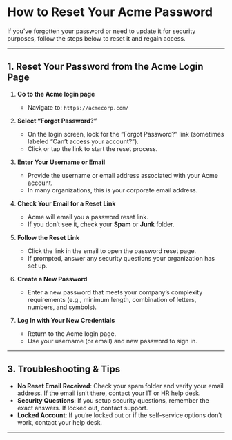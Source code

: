 # How to Reset Your Acme Password

If you’ve forgotten your password or need to update it for security purposes, 
follow the steps below to reset it and regain access.

---

## 1. Reset Your Password from the Acme Login Page

1. **Go to the Acme login page**  
   - Navigate to: `https://acmecorp.com/`

2. **Select “Forgot Password?”**  
   - On the login screen, look for the “Forgot Password?” link (sometimes 
   labeled “Can’t access your account?”).  
   - Click or tap the link to start the reset process.

3. **Enter Your Username or Email**  
   - Provide the username or email address associated with your Acme account.  
   - In many organizations, this is your corporate email address.

4. **Check Your Email for a Reset Link**  
   - Acme will email you a password reset link.  
   - If you don’t see it, check your **Spam** or **Junk** folder.

5. **Follow the Reset Link**  
   - Click the link in the email to open the password reset page.  
   - If prompted, answer any security questions your organization has set up.

6. **Create a New Password**  
   - Enter a new password that meets your company’s complexity requirements 
   (e.g., minimum length, combination of letters, numbers, and symbols).

7. **Log In with Your New Credentials**  
   - Return to the Acme login page.  
   - Use your username (or email) and new password to sign in.

---

## 3. Troubleshooting & Tips

- **No Reset Email Received**: Check your spam folder and verify your email 
address. If the email isn’t there, contact your IT or HR help desk.  
- **Security Questions**: If you setup security questions, remember the exact 
answers. If locked out, contact support.  
- **Locked Account**: If you’re locked out or if the self-service options 
don’t work, contact your help desk.

---
